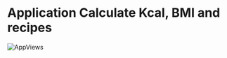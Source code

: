 # Application Calculate Kcal, BMI and recipes

![AppViews](https://user-images.githubusercontent.com/48855434/160291092-873aa58c-6bb1-4f47-bff8-7b39ace08860.png)
